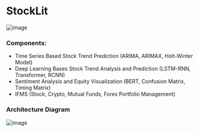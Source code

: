 # StockLit

![image](https://github.com/MainakRepositor/StockLit/assets/64016811/bf233bf5-5310-4541-a4dc-612b58ab11ea)


### Components: 

- Time Series Based Stock Trend Prediction (ARIMA, ARIMAX, Holt-Winter Model)
- Deep Learning Bases Stock Trend Analysis and Prediction (LSTM-RNN, Transformer, RCNN)
- Sentiment Analysis and Equity Visualization (BERT, Confusion Matrix, Timing Matrix)
- IFMS (Stock, Crypto, Mutual Funds, Forex Portfolio Management)

### Architecture Diagram

![image](https://github.com/MainakRepositor/StockLit/assets/64016811/13f0a575-8088-46dc-9eda-51c42e2a5ea3)
